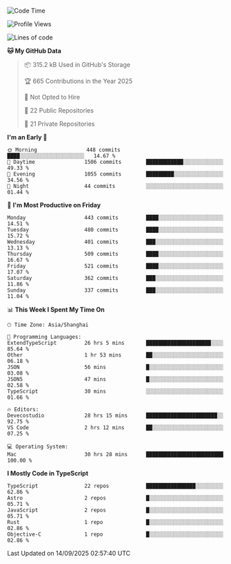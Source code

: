 <!--START_SECTION:waka-->
![Code Time](http://img.shields.io/badge/Code%20Time-4%2C095%20hrs%2023%20mins-blue)

![Profile Views](http://img.shields.io/badge/Profile%20Views-0-blue)

![Lines of code](https://img.shields.io/badge/From%20Hello%20World%20I%27ve%20Written-3.2%20million%20lines%20of%20code-blue)

**🐱 My GitHub Data** 

> 📦 315.2 kB Used in GitHub's Storage 
 > 
> 🏆 665 Contributions in the Year 2025
 > 
> 🚫 Not Opted to Hire
 > 
> 📜 22 Public Repositories 
 > 
> 🔑 21 Private Repositories 
 > 
**I'm an Early 🐤** 

```text
🌞 Morning                448 commits         ████░░░░░░░░░░░░░░░░░░░░░   14.67 % 
🌆 Daytime                1506 commits        ████████████░░░░░░░░░░░░░   49.33 % 
🌃 Evening                1055 commits        █████████░░░░░░░░░░░░░░░░   34.56 % 
🌙 Night                  44 commits          ░░░░░░░░░░░░░░░░░░░░░░░░░   01.44 % 
```
📅 **I'm Most Productive on Friday** 

```text
Monday                   443 commits         ████░░░░░░░░░░░░░░░░░░░░░   14.51 % 
Tuesday                  480 commits         ████░░░░░░░░░░░░░░░░░░░░░   15.72 % 
Wednesday                401 commits         ███░░░░░░░░░░░░░░░░░░░░░░   13.13 % 
Thursday                 509 commits         ████░░░░░░░░░░░░░░░░░░░░░   16.67 % 
Friday                   521 commits         ████░░░░░░░░░░░░░░░░░░░░░   17.07 % 
Saturday                 362 commits         ███░░░░░░░░░░░░░░░░░░░░░░   11.86 % 
Sunday                   337 commits         ███░░░░░░░░░░░░░░░░░░░░░░   11.04 % 
```


📊 **This Week I Spent My Time On** 

```text
🕑︎ Time Zone: Asia/Shanghai

💬 Programming Languages: 
ExtendTypeScript         26 hrs 5 mins       █████████████████████░░░░   85.64 % 
Other                    1 hr 53 mins        ██░░░░░░░░░░░░░░░░░░░░░░░   06.18 % 
JSON                     56 mins             █░░░░░░░░░░░░░░░░░░░░░░░░   03.08 % 
JSON5                    47 mins             █░░░░░░░░░░░░░░░░░░░░░░░░   02.58 % 
TypeScript               30 mins             ░░░░░░░░░░░░░░░░░░░░░░░░░   01.66 % 

🔥 Editors: 
Devecostudio             28 hrs 15 mins      ███████████████████████░░   92.75 % 
VS Code                  2 hrs 12 mins       ██░░░░░░░░░░░░░░░░░░░░░░░   07.25 % 

💻 Operating System: 
Mac                      30 hrs 28 mins      █████████████████████████   100.00 % 
```

**I Mostly Code in TypeScript** 

```text
TypeScript               22 repos            ████████████████░░░░░░░░░   62.86 % 
Astro                    2 repos             █░░░░░░░░░░░░░░░░░░░░░░░░   05.71 % 
JavaScript               2 repos             █░░░░░░░░░░░░░░░░░░░░░░░░   05.71 % 
Rust                     1 repo              █░░░░░░░░░░░░░░░░░░░░░░░░   02.86 % 
Objective-C              1 repo              █░░░░░░░░░░░░░░░░░░░░░░░░   02.86 % 
```




 Last Updated on 14/09/2025 02:57:40 UTC
<!--END_SECTION:waka-->